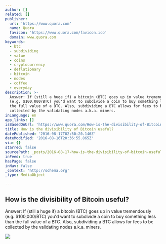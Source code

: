 ```yaml
---
author: []
related: []
publisher:
  url: 'https://www.quora.com'
  name: Quora
  favicon: 'https://www.quora.com/favicon.ico'
  domain: www.quora.com
keywords:
  - btc
  - subdividing
  - value
  - coins
  - cryptocurrency
  - deflationary
  - bitcoin
  - nodes
  - coffee
  - everyday
description: >-
  Answer: If (still a huge if) a bitcoin (BTC) goes up in value tremendously
  (e.g. $100,000/BTC) you'd want to subdivide a coin to buy something less than
  the full value of a BTC. Also, subdividing a BTC allows for fees to be
  collected by the validating nodes a.k.a. miners.
inLanguage: en
app_links: []
isBasedOnUrl: 'https://www.quora.com/How-is-the-divisibility-of-Bitcoin-useful'
title: How is the divisibility of Bitcoin useful?
datePublished: '2016-08-17T02:50:20.146Z'
dateModified: '2016-08-16T20:36:55.865Z'
via: {}
starred: false
sourcePath: _posts/2016-08-17-how-is-the-divisibility-of-bitcoin-useful.md
inFeed: true
hasPage: false
inNav: false
_context: 'http://schema.org'
_type: MediaObject

---
```

<article style=""><h1>How is the divisibility of Bitcoin useful?</h1><p>Answer: If (still a huge if) a bitcoin (BTC) goes up in value tremendously (e.g. $100,000/BTC) you'd want to subdivide a coin to buy something less than the full value of a BTC. Also, subdividing a BTC allows for fees to be collected by the validating nodes a.k.a. miners.</p><img src="https://qph.ec.quoracdn.net/main-thumb-t-3544-200-DDa210tdHWnSwW0GbWfobW5lRxdVxTS3.jpeg" /></article>